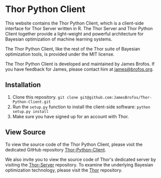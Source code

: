 # Thor Python Client

This website contains the Thor Python Client, which is a client-side interface for Thor Server written in R. The Thor Server and Thor Python Client together provide a light-weight and powerful architecture for Bayesian optimization of machine learning systems.

The Thor Python Client, like the rest of the Thor suite of Bayesian optimization tools, is provided under the MIT license.

The Thor Python Client is developed and maintained by James Brofos. If you have feedback for James, please contact him at <james@brofos.org>.


## Installation

1. Clone this repository. `git clone git@github.com:JamesBrofos/Thor-Python-Client.git`
2. Run the `setup.py` function to install the client-side software: `python setup.py install`
3. Make sure you have signed up for an account with Thor.


## View Source

To view the source code of the Thor Python Client, please visit the dedicated GitHub repository [Thor-Python-Client](https://github.com/JamesBrofos/Thor-Python-Client).

We also invite you to view the source code of Thor's dedicated server by visiting the [Thor-Server](https://github.com/JamesBrofos/Thor-Server) repository. To examine the underlying Bayesian optimization technology, please visit the [Thor](https://github.com/JamesBrofos/Thor) repository.
